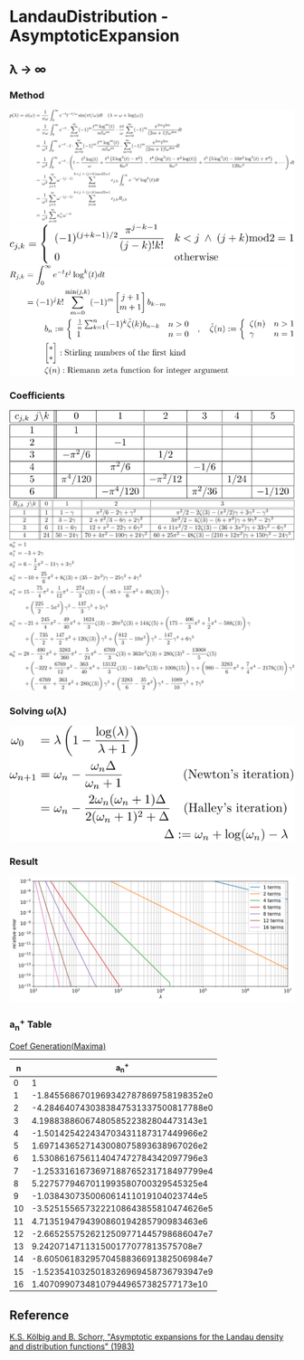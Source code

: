 # LandauDistribution - AsymptoticExpansion

## **&lambda;** &rarr; &infin;

### Method
![asymp plus 1](https://github.com/tk-yoshimura/LandauDistribution/blob/main/figures/asymp_plus_1.svg)  
![asymp plus 5](https://github.com/tk-yoshimura/LandauDistribution/blob/main/figures/asymp_plus_5.svg)  
![asymp plus 2](https://github.com/tk-yoshimura/LandauDistribution/blob/main/figures/asymp_plus_2.svg)  

### Coefficients

![asymp plus 3](https://github.com/tk-yoshimura/LandauDistribution/blob/main/figures/asymp_plus_3.svg)  
![asymp plus 4](https://github.com/tk-yoshimura/LandauDistribution/blob/main/figures/asymp_plus_4.svg)  
![asymp plus 6](https://github.com/tk-yoshimura/LandauDistribution/blob/main/figures/asymp_plus_6.svg)  

### Solving **&omega;(&lambda;)**
![asymp plus 7](https://github.com/tk-yoshimura/LandauDistribution/blob/main/figures/asymp_plus_7.svg)  

### Result
![asymp plus result](https://github.com/tk-yoshimura/LandauDistribution/blob/main/figures/asymp_plus_result.svg)  

### a<sub>n</sub><sup>+</sup> Table
[Coef Generation(Maxima)](asymp_plus.wxmx)

|n|a<sub>n</sub><sup>+</sup>|
|----|----|
|0|1|
|1|-1.8455686701969342787869758198352e0|
|2|-4.2846407430383847531337500817788e0|
|3|4.1988388606748058522382804473143e1|
|4|-1.501425422434703431187317449966e2|
|5|1.6971436527143008075893638967026e2|
|6|1.5308616756114047472784342097796e3|
|7|-1.2533161673697188765231718497799e4|
|8|5.2275779467011993580700329545325e4|
|9|-1.038430735006061411019104023744e5|
|10|-3.5251556573222108643855810474626e5|
|11|4.7135194794390860194285790983463e6|
|12|-2.6652557526212509771445798686047e7|
|13|9.242071471131500177077813575708e7|
|14|-8.6050618329570458836691382506984e7|
|15|-1.5235410325018326969458736793947e9|
|16|1.407099073481079449657382577173e10|

## Reference
[K.S. Kölbig and B. Schorr, "Asymptotic expansions for the Landau density and distribution functions" (1983)](https://www.sciencedirect.com/science/article/abs/pii/0010465584900651)